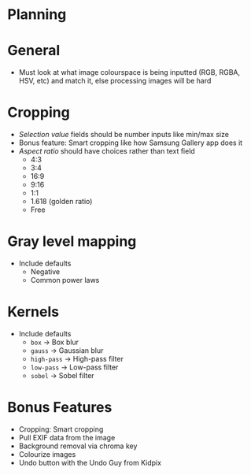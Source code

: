 # Planning

# General
- Must look at what image colourspace is being inputted (RGB, RGBA, HSV, etc)
and match it, else processing images will be hard

# Cropping
- *Selection value* fields should be number inputs like min/max size
- Bonus feature: Smart cropping like how Samsung Gallery app does it
- *Aspect ratio* should have choices rather than text field
    - 4:3
    - 3:4
    - 16:9
    - 9:16
    - 1:1
    - 1.618 (golden ratio)
    - Free

# Gray level mapping
- Include defaults
    - Negative
    - Common power laws

# Kernels
- Include defaults
    - `box` -> Box blur
    - `gauss` -> Gaussian blur
    - `high-pass` -> High-pass filter
    - `low-pass` -> Low-pass filter
    - `sobel` -> Sobel filter

# Bonus Features
- Cropping: Smart cropping
- Pull EXIF data from the image
- Background removal via chroma key
- Colourize images
- Undo button with the Undo Guy from Kidpix
